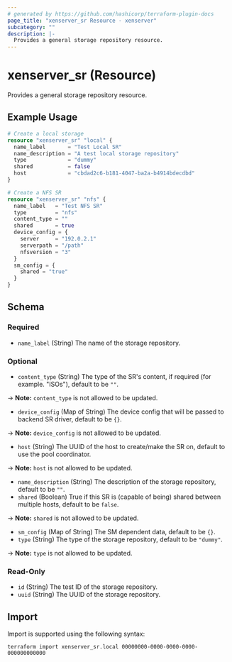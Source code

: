 ```yaml
---
# generated by https://github.com/hashicorp/terraform-plugin-docs
page_title: "xenserver_sr Resource - xenserver"
subcategory: ""
description: |-
  Provides a general storage repository resource.
---
```


# xenserver_sr (Resource)

Provides a general storage repository resource.

## Example Usage

```terraform
# Create a local storage
resource "xenserver_sr" "local" {
  name_label       = "Test Local SR"
  name_description = "A test local storage repository"
  type             = "dummy"
  shared           = false
  host             = "cbdad2c6-b181-4047-ba2a-b4914bdecdbd"
}

# Create a NFS SR
resource "xenserver_sr" "nfs" {
  name_label   = "Test NFS SR"
  type         = "nfs"
  content_type = ""
  shared       = true
  device_config = {
    server     = "192.0.2.1"
    serverpath = "/path"
    nfsversion = "3"
  }
  sm_config = {
    shared = "true"
  }
}
```

<!-- schema generated by tfplugindocs -->
## Schema

### Required

- `name_label` (String) The name of the storage repository.

### Optional

- `content_type` (String) The type of the SR's content, if required (for example. "ISOs"), default to be `""`.

-> **Note:** `content_type` is not allowed to be updated.
- `device_config` (Map of String) The device config that will be passed to backend SR driver, default to be `{}`.

-> **Note:** `device_config` is not allowed to be updated.
- `host` (String) The UUID of the host to create/make the SR on, default to use the pool coordinator.

-> **Note:** `host` is not allowed to be updated.
- `name_description` (String) The description of the storage repository, default to be `""`.
- `shared` (Boolean) True if this SR is (capable of being) shared between multiple hosts, default to be `false`.

-> **Note:** `shared` is not allowed to be updated.
- `sm_config` (Map of String) The SM dependent data, default to be `{}`.
- `type` (String) The type of the storage repository, default to be `"dummy"`.

-> **Note:** `type` is not allowed to be updated.

### Read-Only

- `id` (String) The test ID of the storage repository.
- `uuid` (String) The UUID of the storage repository.

## Import

Import is supported using the following syntax:

```shell
terraform import xenserver_sr.local 00000000-0000-0000-0000-000000000000
```
